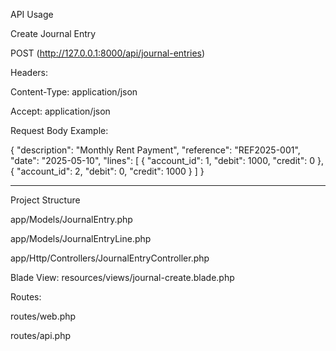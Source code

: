 API Usage

Create Journal Entry

POST (http://127.0.0.1:8000/api/journal-entries)

Headers:

Content-Type: application/json

Accept: application/json

Request Body Example:

{
  "description": "Monthly Rent Payment",
  "reference": "REF2025-001",
  "date": "2025-05-10",
  "lines": [
    {
      "account_id": 1,
      "debit": 1000,
      "credit": 0
    },
    {
      "account_id": 2,
      "debit": 0,
      "credit": 1000
    }
  ]
}

---------------------------------------------------------------

Project Structure

app/Models/JournalEntry.php

app/Models/JournalEntryLine.php

app/Http/Controllers/JournalEntryController.php

Blade View: resources/views/journal-create.blade.php

Routes:

routes/web.php

routes/api.php
